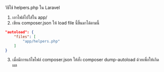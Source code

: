 วิธีใช้ helpers.php ใน Laravel
1. เอาไฟล์ไปใส่ใน app/
2. เขียน composer.json ให้ load file นี้ขึ้นมาได้ตามนี้
```json
"autoload": {
    "files": [
        "app/helpers.php"
    ]
}
```

3. เมื่อมีการแก้ไขไฟล์ composer.json ให้สั่ง composer dump-autoload ด้วยเพื่อให้เกิดผล
